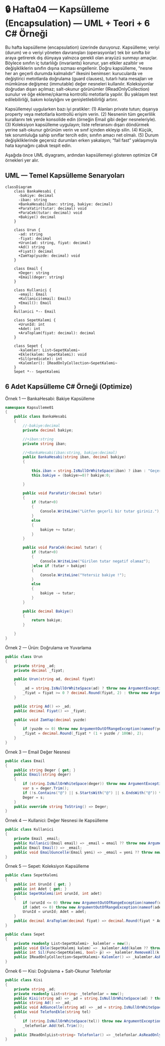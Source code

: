 # 🔒 Hafta04 — Kapsülleme (Encapsulation) — UML + Teori + 6 C# Örneği

Bu hafta kapsülleme (encapsulation) üzerinde duruyoruz. Kapsülleme; veriyi (durum) ve o veriyi yöneten davranışları (operasyonlar) tek bir sınıfta bir araya getirerek dış dünyaya yalnızca gerekli olan arayüzü sunmayı amaçlar. Böylece sınıfın iç tutarlılığı (invariants) korunur, yan etkiler azaltılır ve değişikliklerin sınıfın dışına sızması engellenir. Doğru kapsülleme, “nesne her an geçerli durumda kalmalıdır” ilkesini benimser: kurucularda ve değiştirici metotlarda doğrulama (guard clauses), tutarlı hata mesajları ve mümkünse değişmez (immutable) değer nesneleri kullanılır. Koleksiyonlar doğrudan dışarı açılmaz; salt-okunur görünümler (IReadOnlyCollection) sunulur ve öğe ekleme/çıkarma kontrollü metotlarla yapılır. Bu yaklaşım test edilebilirliği, bakım kolaylığını ve genişletilebilirliği artırır.

Kapsüllemeyi uygularken bazı iyi pratikler: (1) Alanları private tutun; dışarıya property veya metotlarla kontrollü erişim verin. (2) Nesnenin tüm geçerlilik kurallarını tek yerde konsolide edin (örneğin Email gibi değer nesneleriyle). (3) Koleksiyon kapsülleme uygulayın; liste referansını dışarı döndürmek yerine salt-okunur görünüm verin ve sınıf içinden ekleyip silin. (4) Küçük, tek sorumluluğa sahip sınıflar tercih edin; sınıfın amacı net olmalı. (5) Durum değişikliklerinde geçersiz durumları erken yakalayın; “fail fast” yaklaşımıyla hata kaynağını çabuk tespit edin.

Aşağıda önce UML diyagramı, ardından kapsüllemeyi gösteren optimize C# örnekleri yer alır.

## UML — Temel Kapsülleme Senaryoları
```mermaid
classDiagram
    class BankaHesabi {
      -bakiye: decimal
      -iban: string
      +BankaHesabi(iban: string, bakiye: decimal)
      +ParaYatir(tutar: decimal) void
      +ParaCek(tutar: decimal) void
      +Bakiye() decimal
    }

    class Urun {
      -ad: string
      -fiyat: decimal
      +Urun(ad: string, fiyat: decimal)
      +Ad() string
      +Fiyat() decimal
      +ZamYap(yuzde: decimal) void
    }

    class Email {
      +Deger: string
      +Email(deger: string)
    }

    class Kullanici {
      -email: Email
      +Kullanici(email: Email)
      +Email(): Email
    }
    Kullanici *-- Email

    class SepetKalemi {
      +UrunId: int
      +Adet: int
      +AraToplam(fiyat: decimal): decimal
    }

    class Sepet {
      -kalemler: List~SepetKalemi~
      +Ekle(kalem: SepetKalemi): void
      +Sil(predicate): int
      +Kalemler(): IReadOnlyCollection~SepetKalemi~
    }
    Sepet *-- SepetKalemi
```

## 6 Adet Kapsülleme C# Örneği (Optimize)
Örnek 1 — BankaHesabi: Bakiye Kapsülleme
```csharp
namespace Kapsulleme01
{
    public class BankaHesabi
    {
        //-bakiye:decimal
        private decimal bakiye;

        //+iban:string
        private string iban;

        //+BankaHesabi(iban:string, bakiye:decimal)
        public BankaHesabi(string iban, decimal bakiye)
        {
     
            this.iban = string.IsNullOrWhiteSpace(iban) ? iban : "Geçersiz IBAN";
            this.bakiye = (bakiye>=0)? bakiye:0;

        }

        public void ParaYatir(decimal tutar)
        {
            if (tutar<0)
            {
                Console.WriteLine("Lütfen geçerli bir tutar giriniz.");
            }
            else
            {
                bakiye += tutar;
            }
        }

        public void ParaCek(decimal tutar) {
            if (tutar<0)
            {
                Console.WriteLine("Girilen tutar negatif olamaz");
            }else if (tutar > bakiye)
            {
                Console.WriteLine("Yetersiz bakiye !");
            }
            else
            {
                bakiye -= tutar;
            }
        }

        public decimal Bakiye()
        {
            return bakiye;
        }

    }
}
```

Örnek 2 — Ürün: Doğrulama ve Yuvarlama
```csharp
public class Urun
{
    private string _ad;
    private decimal _fiyat;

    public Urun(string ad, decimal fiyat)
    {
        _ad = string.IsNullOrWhiteSpace(ad) ? throw new ArgumentException("Ad boş") : ad.Trim();
        _fiyat = fiyat >= 0 ? decimal.Round(fiyat, 2) : throw new ArgumentOutOfRangeException(nameof(fiyat));
    }

    public string Ad() => _ad;
    public decimal Fiyat() => _fiyat;

    public void ZamYap(decimal yuzde)
    {
        if (yuzde <= 0) throw new ArgumentOutOfRangeException(nameof(yuzde));
        _fiyat = decimal.Round(_fiyat * (1 + yuzde / 100m), 2);
    }
}
```

Örnek 3 — Email Değer Nesnesi
```csharp
public class Email
{
    public string Deger { get; }
    public Email(string deger)
    {
        if (string.IsNullOrWhiteSpace(deger)) throw new ArgumentException("E-posta boş");
        var s = deger.Trim();
        if (!s.Contains("@") || s.StartsWith("@") || s.EndsWith("@")) throw new ArgumentException("Geçersiz e-posta");
        Deger = s;
    }
    public override string ToString() => Deger;
}
```

Örnek 4 — Kullanici: Değer Nesnesi ile Kapsülleme
```csharp
public class Kullanici
{
    private Email _email;
    public Kullanici(Email email) => _email = email ?? throw new ArgumentNullException(nameof(email));
    public Email Email() => _email;
    public void EmailGuncelle(Email yeni) => _email = yeni ?? throw new ArgumentNullException(nameof(yeni));
}
```

Örnek 5 — Sepet: Koleksiyon Kapsülleme
```csharp
public class SepetKalemi
{
    public int UrunId { get; }
    public int Adet { get; }
    public SepetKalemi(int urunId, int adet)
    {
        if (urunId <= 0) throw new ArgumentOutOfRangeException(nameof(urunId));
        if (adet <= 0) throw new ArgumentOutOfRangeException(nameof(adet));
        UrunId = urunId; Adet = adet;
    }
    public decimal AraToplam(decimal fiyat) => decimal.Round(fiyat * Adet, 2);
}

public class Sepet
{
    private readonly List<SepetKalemi> _kalemler = new();
    public void Ekle(SepetKalemi kalem) => _kalemler.Add(kalem ?? throw new ArgumentNullException(nameof(kalem)));
    public int Sil(Func<SepetKalemi, bool> p) => _kalemler.RemoveAll(k => p(k));
    public IReadOnlyCollection<SepetKalemi> Kalemler() => _kalemler.AsReadOnly();
}
```

Örnek 6 — Kisi: Doğrulama + Salt-Okunur Telefonlar
```csharp
public class Kisi
{
    private string _ad;
    private readonly List<string> _telefonlar = new();
    public Kisi(string ad) => _ad = string.IsNullOrWhiteSpace(ad) ? throw new ArgumentException("Ad boş") : ad.Trim();
    public string Ad() => _ad;
    public void AdGuncelle(string ad) => _ad = string.IsNullOrWhiteSpace(ad) ? throw new ArgumentException("Ad boş") : ad.Trim();
    public void TelefonEkle(string tel)
    {
        if (string.IsNullOrWhiteSpace(tel)) throw new ArgumentException("Tel boş");
        _telefonlar.Add(tel.Trim());
    }
    public IReadOnlyList<string> Telefonlar() => _telefonlar.AsReadOnly();
}
```